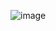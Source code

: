![image](https://github.com/VaasuDevanS/python-notebooks/assets/24793046/8ce59523-6131-438b-8389-1afc723dd819)
